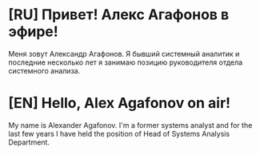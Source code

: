 # [RU] Привет! Алекс Агафонов в эфире!

Меня зовут Александр Агафонов. Я бывший системный аналитик и последние несколько лет я занимаю позицию руководителя отдела системного анализа.

# [EN] Hello, Alex Agafonov on air!

My name is Alexander Agafonov. I'm a former systems analyst and for the last few years I have held the position of Head of Systems Analysis Department. 
